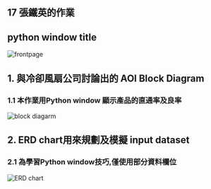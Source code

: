 ## 17 張鐵英的作業
## python window title
![frontpage](https://github.com/user-attachments/assets/abb803f0-0823-4c17-bb8c-f801249c32be)

## 1. 與冷卻風扇公司討論出的 AOI Block Diagram
### 1.1 本作業用Python window 顯示產品的直通率及良率
![block diagarm](https://github.com/Austin-Chang-zz/__2024_09_04_tvdi__fork/blob/main/%E5%AD%B8%E5%93%A1%E4%BD%9C%E6%A5%AD/%E5%86%B7%E5%8D%BB%E9%A2%A8%E6%89%87%E7%94%9F%E7%94%A2%E6%8C%87%E6%A8%99_%E5%BC%B5%E9%90%B5%E8%8B%B1/img_proj/blockdiagram.png)
## 2. ERD chart用來規劃及模擬 input dataset
### 2.1 為學習Python window技巧,僅使用部分資料欄位
![ERD chart](https://github.com/Austin-Chang-zz/__2024_09_04_tvdi__fork/blob/main/%E5%AD%B8%E5%93%A1%E4%BD%9C%E6%A5%AD/%E5%86%B7%E5%8D%BB%E9%A2%A8%E6%89%87%E7%94%9F%E7%94%A2%E6%8C%87%E6%A8%99_%E5%BC%B5%E9%90%B5%E8%8B%B1/img_proj/ERD.png)

